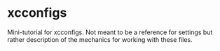 # xcconfigs
Mini-tutorial for xcconfigs.
Not meant to be a reference for settings but rather description of the mechanics for working with these files.
